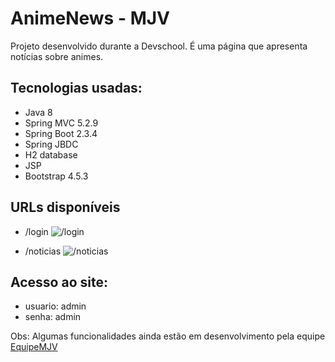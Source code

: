 # AnimeNews - MJV

Projeto desenvolvido durante a Devschool. É uma página que apresenta notícias sobre animes.


## Tecnologias usadas:

- Java 8
- Spring MVC 5.2.9
- Spring Boot 2.3.4
- Spring JBDC
- H2 database
- JSP
- Bootstrap 4.5.3


## URLs disponíveis

- /login
![/login](https://anime-news-mjv.s3-sa-east-1.amazonaws.com/readme/login.png)

- /noticias
![/noticias](https://anime-news-mjv.s3-sa-east-1.amazonaws.com/readme/home.png)


## Acesso ao site:
- usuario: admin
- senha: admin 


Obs: Algumas funcionalidades ainda estão em desenvolvimento pela equipe [EquipeMJV](https://github.com/EquipeMjv)